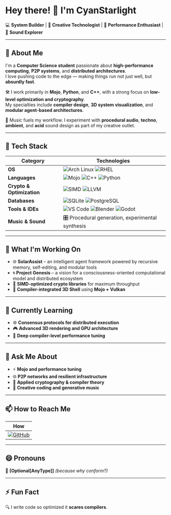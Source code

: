 # Hey there! 👋 I'm **CyanStarlight**  

💻 **System Builder** | 🎨 **Creative Technologist** | 🚀 **Performance Enthusiast** | 🎵 **Sound Explorer**

---

## 🚀 About Me  
I'm a **Computer Science student** passionate about **high-performance computing**, **P2P systems**, and **distributed architectures**.  
I love pushing code to the edge — making things run not just well, but **absurdly fast**.

🛠️ I work primarily in **Mojo**, **Python**, and **C++**, with a strong focus on **low-level optimization and cryptography**.  
My specialties include **compiler design**, **3D system visualization**, and **modular agent-based architectures**.

🎵 Music fuels my workflow. I experiment with **procedural audio**, **techno**, **ambient**, and **acid** sound design as part of my creative outlet.

---

## 🔧 Tech Stack  

| **Category**       | **Technologies** |
|--------------------|-----------------|
| **OS**            | ![Arch Linux](https://img.shields.io/badge/Arch%20Linux-1793D1?style=for-the-badge&logo=arch-linux&logoColor=white) ![RHEL](https://img.shields.io/badge/RHEL-%23EE0000.svg?style=for-the-badge&logo=red-hat&logoColor=white) |
| **Languages**     | ![Mojo](https://img.shields.io/badge/Mojo-FFD700?style=for-the-badge) ![C++](https://img.shields.io/badge/C++-%2300599C.svg?style=for-the-badge&logo=c%2B%2B&logoColor=white) ![Python](https://img.shields.io/badge/Python-3670A0?style=for-the-badge&logo=python&logoColor=ffdd54) | 
| **Crypto & Optimization** | ![SIMD](https://img.shields.io/badge/SIMD-%23FF6F00.svg?style=for-the-badge) ![LLVM](https://img.shields.io/badge/LLVM-%23007ACC.svg?style=for-the-badge&logo=llvm&logoColor=white) |
| **Databases**     | ![SQLite](https://img.shields.io/badge/SQLite-%23003B57.svg?style=for-the-badge&logo=sqlite&logoColor=white) ![PostgreSQL](https://img.shields.io/badge/PostgreSQL-%23316192.svg?style=for-the-badge&logo=postgresql&logoColor=white) |
| **Tools & IDEs**  | ![VS Code](https://img.shields.io/badge/VS%20Code-%23007ACC.svg?style=for-the-badge&logo=visual-studio-code&logoColor=white) ![Blender](https://img.shields.io/badge/Blender-%23F5792A.svg?style=for-the-badge&logo=blender&logoColor=white) ![Godot](https://img.shields.io/badge/Godot-%23478CBF.svg?style=for-the-badge&logo=godot-engine&logoColor=white) |
| **Music & Sound** | 🎛 Procedural generation, experimental synthesis |

---

## 🔭 What I'm Working On  
- 🌐 **SolarAssist** – an intelligent agent framework powered by recursive memory, self-editing, and modular tools  
- 🌀 **Project Genesis** – a vision for a consciousness-oriented computational model and distributed ecosystem  
- 🔐 **SIMD-optimized crypto libraries** for maximum throughput  
- 🧠 **Compiler-integrated 3D Shell** using **Mojo + Vulkan**

---

## 🌱 Currently Learning  
- ⚙️ **Consensus protocols for distributed execution**  
- 🎮 **Advanced 3D rendering and GPU architecture**  
- 🔬 **Deep compiler-level performance tuning**

---

## 💬 Ask Me About  
- ⚡ **Mojo and performance tuning**  
- 🌐 **P2P networks and resilient infrastructure**  
- 🔐 **Applied cryptography & compiler theory**  
- 🎵 **Creative coding and generative music**

---

## 📫 How to Reach Me  
| **How**       |
|--------------------|
|[![GitHub](https://img.shields.io/badge/GitHub-%2312100E.svg?style=for-the-badge&logo=github&logoColor=white)](https://github.com/CyanStarlight)|

---

## 😄 Pronouns  
🚀 **[Optional[AnyType]]** _(because why conform?)_  

---

## ⚡ Fun Fact  
🔍 I write code so optimized it **scares compilers**.  
